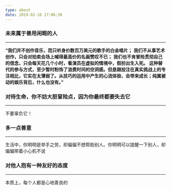 ```yaml
---
type: about
date: 2019-02-16 17:06:30
---
```


### 未来属于善用闲暇的人
---
**“我们并不创作音乐，而只听身价数百万美元的歌手的白金唱片；**
**我们不从事艺术创作，只会对拍卖会场上喊得最高价的名画赞叹不已；**
**我们也不肯冒险贯彻自己的信念，只会每天花几个小时，看演员在虚拟的情境中，假扮出生入死。**
**这种替代的参与方式，至少暂时粉饰了浪费时间的空洞感。但是跟投注在真实挑战上的专注相比，它实在太薄弱了。从技巧的运用中产生的心流体验，会带来成长；纯属被动的娱乐背后，什么也没有。”**

### 对待生命，你不妨大胆冒险点，因为你最终都要失去它
---
不要辜负它！

### 多一点善意
---
生活中，你明明是举手之劳，却偏偏不想帮助别人。你明明可以提醒一下别人，却偏偏带着小心机不说

### 对他人抱有一种友好的态度
---
本质上，每个人都是心地善良的
